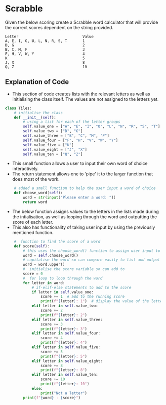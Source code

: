 # Scrabble

Given the below scoring create a Scrabble word calculator that will provide the correct scores dependent on the string provided.

```text
Letter                             Value
A, E, I, O, U, L, N, R, S, T       1
D, G                               2
B, C, M, P                         3
F, H, V, W, Y                      4
K                                  5
J, X                               8
Q, Z                               10
```

## Explanation of Code
* This section of code creates lists with the relevant letters as well as initialising the class itself. The values are not assigned to the letters yet.
```python
class Tiles:
    # initialise the class
    def __init__(self):
        # using a list for each of the letter groups
        self.value_one = ["A", "E", "I", "O", "L", "N", "R", "S", "T"]
        self.value_two = ["D", "G"]
        self.value_three = ["B", "C", "M", "P"]
        self.value_four = ["F", "H", "V", "W", "Y"]
        self.value_five = ["K"]
        self.value_eight = ["J", "X"]
        self.value_ten = ["Q", "Z"]
```
* This small function allows a user to input their own word of choice interactively.
* The return statement allows one to 'pipe' it to the larger function that does most of the work.
```python
    # added a small function to help the user input a word of choice
    def choose_word(self):
        word = str(input("Please enter a word: "))
        return word
```
* The below function assigns values to the letters in the lists made during the intialisation, as well as looping through the word and outputting the score of each letter.
* This also has functionality of taking user input by using the previously mentioned function.
```python
    #  function to find the score of a word
    def score(self):
		# this uses the choose_word() function to assign user input to the word variable
        word = self.choose_word()
        # capitalise the word so can compare easily to list and output nicer
        word = word.upper()
        #  initialise the score variable so can add to
        score = 0
        #  for loop to loop through the word
        for letter in word:
            # if-elif-else statements to add to the score
            if letter in self.value_one:
                score += 1  # add to the running score
                print(f"{letter}: 1")  # display the value of the letter
            elif letter in self.value_two:
                score += 2
                print(f"{letter}: 2")
            elif letter in self.value_three:
                score += 3
                print(f"{letter}: 3")
            elif letter in self.value_four:
                score += 4
                print(f"{letter}: 4")
            elif letter in self.value_five:
                score += 5
                print(f"{letter}: 5")
            elif letter in self.value_eight:
                score += 8
                print(f"{letter}: 8")
            elif letter in self.value_ten:
                score += 10
                print(f"{letter}: 10")
            else:
                print("Not a letter")
        print(f"{word} : {score}")
```
